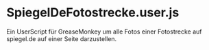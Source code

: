 SpiegelDeFotostrecke.user.js
============================

Ein UserScript für GreaseMonkey um alle Fotos einer Fotostrecke auf spiegel.de auf einer Seite darzustellen.